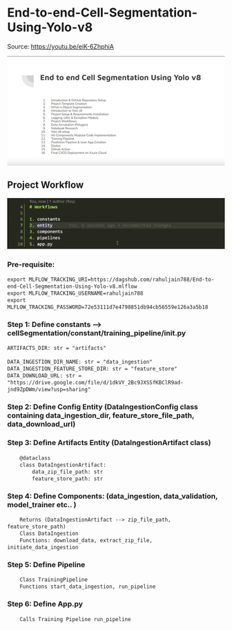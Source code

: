 # End-to-end-Cell-Segmentation-Using-Yolo-v8
Source: https://youtu.be/eiK-6ZhphiA

![img.png](img.png)

## Project Workflow 

![img_1.png](img_1.png)

### Pre-requisite:
    export MLFLOW_TRACKING_URI=https://dagshub.com/rahuljain788/End-to-end-Cell-Segmentation-Using-Yolo-v8.mlflow
    export MLFLOW_TRACKING_USERNAME=rahuljain788
    export MLFLOW_TRACKING_PASSWORD=72e53111d7e4798851db94cb56559e126a3a5b18

### Step 1: Define constants --> cellSegmentation/constant/training_pipeline/__init__.py
	ARTIFACTS_DIR: str = "artifacts"

	DATA_INGESTION_DIR_NAME: str = "data_ingestion"
	DATA_INGESTION_FEATURE_STORE_DIR: str = "feature_store"
	DATA_DOWNLOAD_URL: str = "https://drive.google.com/file/d/1dkVY_2Bc9JXSSfKBClR9ad-jnd9ZpDWm/view?usp=sharing"

### Step 2: Define Config Entity (DataIngestionConfig class containing data_ingestion_dir, feature_store_file_path, data_download_url)
### Step 3: Define Artifacts Entity (DataIngestionArtifact class)
		@dataclass
		class DataIngestionArtifact:
		    data_zip_file_path: str
		    feature_store_path: str
### Step 4: Define Components: (data_ingestion, data_validation, model_trainer etc.. )
		Returns (DataIngestionArtifact --> zip_file_path, feature_store_path)
		Class DataIngestion
		Functions: download_data, extract_zip_file, initiate_data_ingestion
### Step 5: Define Pipeline
		Class TrainingPipeline
		Functions start_data_ingestion, run_pipeline
### Step 6: Define App.py
		Calls Training Pipeline run_pipeline

